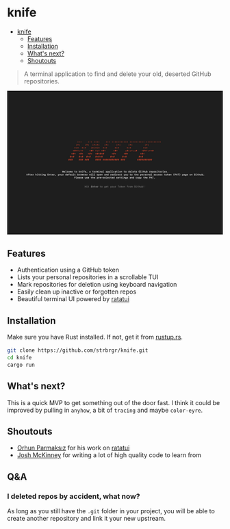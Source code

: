 # knife

<!--toc:start-->

- [knife](#knife)
  - [Features](#features)
  - [Installation](#installation)
  - [What's next?](#whats-next)
  - [Shoutouts](#shoutouts)
  <!--toc:end-->

> A terminal application to find and delete your old, deserted GitHub repositories.

![image](https://github.com/strbrgr/knife/blob/main/assets/knife_jochen_stierberger.jpg)

## Features

- Authentication using a GitHub token
- Lists your personal repositories in a scrollable TUI
- Mark repositories for deletion using keyboard navigation
- Easily clean up inactive or forgotten repos
- Beautiful terminal UI powered by [ratatui](https://github.com/ratatui-org/ratatui)

## Installation

Make sure you have Rust installed. If not, get it from [rustup.rs](https://rustup.rs).

```bash
git clone https://github.com/strbrgr/knife.git
cd knife
cargo run
```

## What's next?

This is a quick MVP to get something out of the door fast. I think it could be improved by pulling in `anyhow`, a bit of `tracing` and maybe `color-eyre`.

## Shoutouts

- [Orhun Parmaksız](https://github.com/orhun) for his work on [ratatui](https://github.com/ratatui-org/ratatui)
- [Josh McKinney](https://github.com/joshka) for writing a lot of high quality code to learn from

## Q&A

### I deleted repos by accident, what now?

As long as you still have the `.git` folder in your project, you will be able to create another repository and link it your new upstream.
